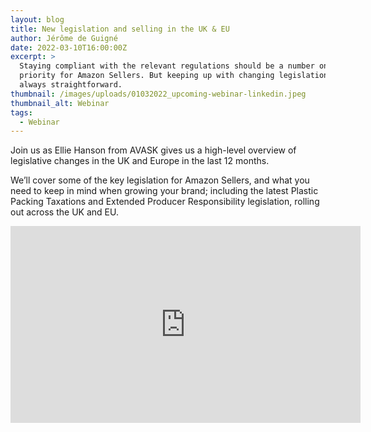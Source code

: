 ```yaml
---
layout: blog
title: New legislation and selling in the UK & EU
author: Jérôme de Guigné
date: 2022-03-10T16:00:00Z
excerpt: >
  Staying compliant with the relevant regulations should be a number one
  priority for Amazon Sellers. But keeping up with changing legislation is not
  always straightforward.
thumbnail: /images/uploads/01032022_upcoming-webinar-linkedin.jpeg
thumbnail_alt: Webinar
tags:
  - Webinar
---
```


Join us as Ellie Hanson from AVASK gives us a high-level overview of legislative changes in the UK and Europe in the last 12 months. 


We’ll cover some of the key legislation for Amazon Sellers, and what you need to keep in mind when growing your brand; including the latest Plastic Packing Taxations and Extended Producer Responsibility legislation, rolling out across the UK and EU.

<iframe width="560" height="315" src="https://www.youtube-nocookie.com/embed/cRpHqZ6O_eE" title="YouTube video player" frameborder="0" allow="accelerometer; autoplay; clipboard-write; encrypted-media; gyroscope; picture-in-picture; web-share" allowfullscreen></iframe>
